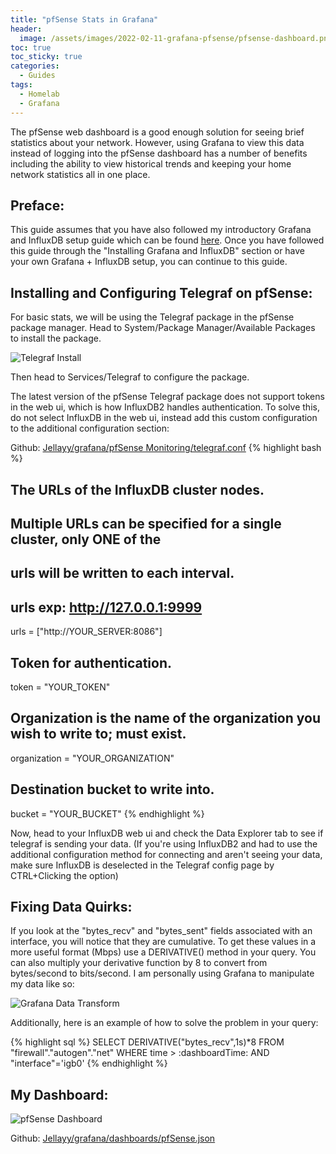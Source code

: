 ```yaml
---
title: "pfSense Stats in Grafana"
header:
  image: /assets/images/2022-02-11-grafana-pfsense/pfsense-dashboard.png
toc: true
toc_sticky: true
categories:
  - Guides
tags:
  - Homelab
  - Grafana
---
```


The pfSense web dashboard is a good enough solution for seeing brief statistics about your network. However, using Grafana to view this data instead of logging into the pfSense dashboard has a number of benefits including the ability to view historical trends and keeping your home network statistics all in one place.

## Preface:

This guide assumes that you have also followed my introductory Grafana and InfluxDB setup guide which can be found [here](https://blog.alhuff.com/grafana/). Once you have followed this guide through the "Installing Grafana and InfluxDB" section or have your own Grafana + InfluxDB setup, you can continue to this guide.

## Installing and Configuring Telegraf on pfSense:

For basic stats, we will be using the Telegraf package in the pfSense package manager. Head to System/Package Manager/Available Packages to install the package.

![Telegraf Install](/img/grafana-pfsense/telegraf-install.jpg)

Then head to Services/Telegraf to configure the package.

The latest version of the pfSense Telegraf package does not support tokens in the web ui, which is how InfluxDB2 handles authentication. To solve this, do not select InfluxDB in the web ui, instead add this custom configuration to the additional configuration section:

Github: [Jellayy/grafana/pfSense Monitoring/telegraf.conf](https://github.com/Jellayy/grafana/blob/master/docker-compose.yml)
{% highlight bash %}
## The URLs of the InfluxDB cluster nodes.
##
## Multiple URLs can be specified for a single cluster, only ONE of the
## urls will be written to each interval.
## urls exp: http://127.0.0.1:9999
urls = ["http://YOUR_SERVER:8086"]

## Token for authentication.
token = "YOUR_TOKEN"

## Organization is the name of the organization you wish to write to; must exist.
organization = "YOUR_ORGANIZATION"

## Destination bucket to write into.
bucket = "YOUR_BUCKET"
{% endhighlight %}

Now, head to your InfluxDB web ui and check the Data Explorer tab to see if telegraf is sending your data. (If you're using InfluxDB2 and had to use the additional configuration method for connecting and aren't seeing your data, make sure InfluxDB is deselected in the Telegraf config page by CTRL+Clicking the option)

## Fixing Data Quirks:

If you look at the "bytes_recv" and "bytes_sent" fields associated with an interface, you will notice that they are cumulative. To get these values in a more useful format (Mbps) use a DERIVATIVE() method in your query. You can also multiply your derivative function by 8 to convert from bytes/second to bits/second. I am personally using Grafana to manipulate my data like so:

![Grafana Data Transform](/img/grafana-pfsense/grafana-data-transform.jpg)

Additionally, here is an example of how to solve the problem in your query:

{% highlight sql %}
SELECT DERIVATIVE("bytes_recv",1s)*8 FROM "firewall"."autogen"."net" WHERE time > :dashboardTime: AND "interface"='igb0'
{% endhighlight %}

## My Dashboard:

![pfSense Dashboard](/img/grafana-pfsense/pfsense-dashboard.jpg)

Github: [Jellayy/grafana/dashboards/pfSense.json](https://github.com/Jellayy/grafana/blob/master/dashboards/pfSense.json)